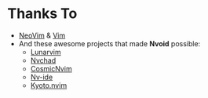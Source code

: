 # Thanks To
- [NeoVim](https://github.com/neovim/neovim) & [Vim](https://github.com/vim/vim)
- And these awesome projects that made **Nvoid** possible:
    - [Lunarvim](https://github.com/LunarVim/LunarVim)
    - [Nvchad](https://github.com/NvChad/NvChad)
    - [CosmicNvim](https://github.com/mattleong/CosmicNvim)
    - [Nv-ide](https://github.com/crivotz/nv-ide)
    - [Kyoto.nvim](https://github.com/samrath2007/kyoto.nvim) 
